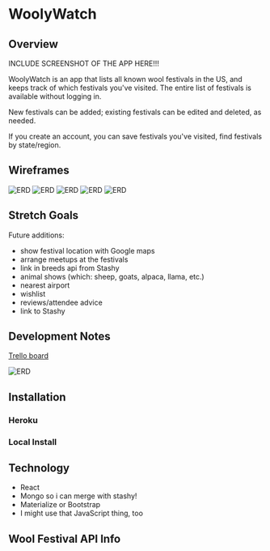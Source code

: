 # WoolyWatch

## Overview

INCLUDE SCREENSHOT OF THE APP HERE!!!

WoolyWatch is an app that lists all known wool festivals in the US, and keeps track of which festivals you've visited. The entire list of festivals is available without logging in.

New festivals can be added; existing festivals can be edited and deleted, as needed.

If you create an account, you can save festivals you've visited, find festivals by state/region.

## Wireframes

![ERD](assets/IMG_7041.JPG)
![ERD](assets/IMG_7042.JPG)
![ERD](assets/IMG_7043.JPG)
![ERD](assets/IMG_7044.JPG)
![ERD](assets/IMG_7045.JPG)


## Stretch Goals

Future additions:
* show festival location with Google maps
* arrange meetups at the festivals
* link in breeds api from Stashy
* animal shows (which: sheep, goats, alpaca, llama, etc.)
* nearest airport
* wishlist
* reviews/attendee advice
* link to Stashy


## Development Notes

[Trello board](https://trello.com/b/z4T0eaGs/woolywatch)

![ERD](assets/ERD.JPG)


## Installation

### Heroku

### Local Install


## Technology

* React 
* Mongo so i can merge with stashy!
* Materialize or Bootstrap
* I might use that JavaScript thing, too


## Wool Festival API Info




